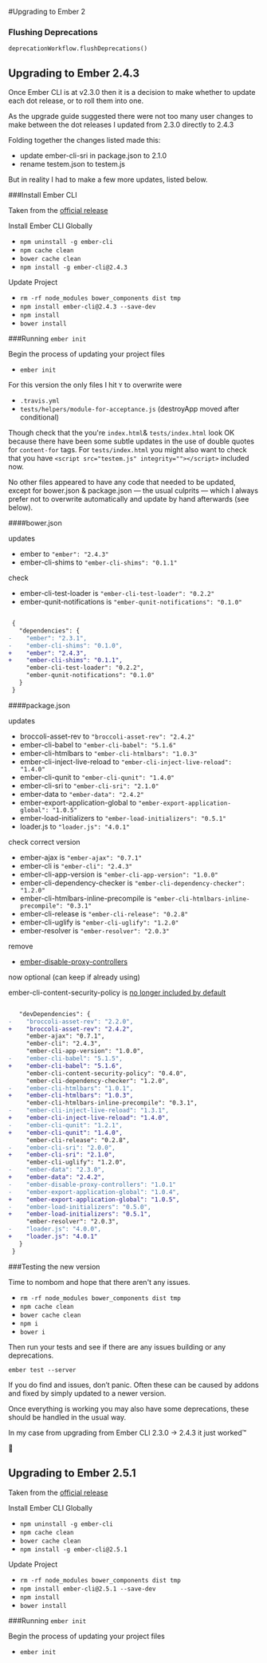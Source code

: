 #Upgrading to Ember 2

### Flushing Deprecations

`deprecationWorkflow.flushDeprecations()`

## Upgrading to Ember 2.4.3

Once Ember CLI is at v2.3.0 then it is a decision to make whether to update each dot release, or to roll them into one.

As the upgrade guide suggested there were not too many user changes to make between the dot releases I updated from 2.3.0 directly to 2.4.3

Folding together the changes listed made this:

- update ember-cli-sri in package.json to 2.1.0
- rename testem.json to testem.js

But in reality I had to make a few more updates, listed below.

###Install Ember CLI

Taken from the [official release](https://github.com/ember-cli/ember-cli/releases/tag/v2.4.3)

Install Ember CLI Globally

- `npm uninstall -g ember-cli`
- `npm cache clean`
- `bower cache clean`
- `npm install -g ember-cli@2.4.3`

Update Project

- `rm -rf node_modules bower_components dist tmp`
- `npm install ember-cli@2.4.3 --save-dev`
- `npm install`
- `bower install`

###Running `ember init`

Begin the process of updating your project files

- `ember init`

For this version the only files I hit `Y` to overwrite were

- `.travis.yml`
- `tests/helpers/module-for-acceptance.js` (destroyApp moved after conditional)

Though check that the you're `index.html`& `tests/index.html` look OK because there have been some subtle updates in the use of double quotes for `content-for` tags. For `tests/index.html` you might also want to check that you have `<script src="testem.js" integrity=""></script>` included now.

No other files appeared to have any code that needed to be updated, except for bower.json & package.json — the usual culprits — which I always prefer not to overwrite automatically and update by hand afterwards (see below).

####bower.json

updates

- ember to `"ember": "2.4.3"`
- ember-cli-shims to `"ember-cli-shims": "0.1.1"`

check

- ember-cli-test-loader is `"ember-cli-test-loader": "0.2.2"`
- ember-qunit-notifications is `"ember-qunit-notifications": "0.1.0"`

```diff

 {
   "dependencies": {
-    "ember": "2.3.1",
-    "ember-cli-shims": "0.1.0",
+    "ember": "2.4.3",
+    "ember-cli-shims": "0.1.1",
     "ember-cli-test-loader": "0.2.2",
     "ember-qunit-notifications": "0.1.0"
   }
 }

```

####package.json

updates

- broccoli-asset-rev to `"broccoli-asset-rev": "2.4.2"`
- ember-cli-babel to `"ember-cli-babel": "5.1.6"`
- ember-cli-htmlbars to `"ember-cli-htmlbars": "1.0.3"`
- ember-cli-inject-live-reload to `"ember-cli-inject-live-reload": "1.4.0"`
- ember-cli-qunit to `"ember-cli-qunit": "1.4.0"`
- ember-cli-sri to `"ember-cli-sri": "2.1.0"`
- ember-data to `"ember-data": "2.4.2"`
- ember-export-application-global to `"ember-export-application-global": "1.0.5"`
- ember-load-initializers to `"ember-load-initializers": "0.5.1"`
- loader.js to `"loader.js": "4.0.1"`

check correct version

- ember-ajax is `"ember-ajax": "0.7.1"`
- ember-cli is `"ember-cli": "2.4.3"`
- ember-cli-app-version is `"ember-cli-app-version": "1.0.0"`
- ember-cli-dependency-checker is `"ember-cli-dependency-checker": "1.2.0"`
- ember-cli-htmlbars-inline-precompile is `"ember-cli-htmlbars-inline-precompile": "0.3.1"`
- ember-cli-release is `"ember-cli-release": "0.2.8"`
- ember-cli-uglify is `"ember-cli-uglify": "1.2.0"`
- ember-resolver is `"ember-resolver": "2.0.3"`

remove

- [ember-disable-proxy-controllers](https://github.com/ember-cli/ember-cli/pull/5678)

now optional (can keep if already using)

ember-cli-content-security-policy is [no longer included by default](https://github.com/ember-cli/ember-cli/blob/ec81775f7f5695ea423dfb19693b5f63be1580fd/CHANGELOG.md#changes-since-11315)

```diff

   "devDependencies": {
-    "broccoli-asset-rev": "2.2.0",
+    "broccoli-asset-rev": "2.4.2",
     "ember-ajax": "0.7.1",
     "ember-cli": "2.4.3",
     "ember-cli-app-version": "1.0.0",
-    "ember-cli-babel": "5.1.5",
+    "ember-cli-babel": "5.1.6",
     "ember-cli-content-security-policy": "0.4.0",
     "ember-cli-dependency-checker": "1.2.0",
-    "ember-cli-htmlbars": "1.0.1",
+    "ember-cli-htmlbars": "1.0.3",
     "ember-cli-htmlbars-inline-precompile": "0.3.1",
-    "ember-cli-inject-live-reload": "1.3.1",
+    "ember-cli-inject-live-reload": "1.4.0",
-    "ember-cli-qunit": "1.2.1",
+    "ember-cli-qunit": "1.4.0",
     "ember-cli-release": "0.2.8",
-    "ember-cli-sri": "2.0.0",
+    "ember-cli-sri": "2.1.0",
     "ember-cli-uglify": "1.2.0",
-    "ember-data": "2.3.0",
+    "ember-data": "2.4.2",
-    "ember-disable-proxy-controllers": "1.0.1"
-    "ember-export-application-global": "1.0.4",
+    "ember-export-application-global": "1.0.5",
-    "ember-load-initializers": "0.5.0",
+    "ember-load-initializers": "0.5.1",
     "ember-resolver": "2.0.3",
-    "loader.js": "4.0.0",
+    "loader.js": "4.0.1"
   }
 }

```

###Testing the new version

Time to nombom and hope that there aren't any issues.

- `rm -rf node_modules bower_components dist tmp`
- `npm cache clean`
- `bower cache clean`
- `npm i`
- `bower i`

Then run your tests and see if there are any issues building or any deprecations.

`ember test --server`

If you do find and issues, don’t panic. Often these can be caused by addons and fixed by simply updated to a newer version.

Once everything is working you may also have some deprecations, these should be handled in the usual way.

In my case from upgrading from Ember CLI 2.3.0 -> 2.4.3 it just worked™

:rocket:

## Upgrading to Ember 2.5.1

Taken from the [official release](https://github.com/ember-cli/ember-cli/releases/tag/v2.5.1)

Install Ember CLI Globally

- `npm uninstall -g ember-cli`
- `npm cache clean`
- `bower cache clean`
- `npm install -g ember-cli@2.5.1`

Update Project

- `rm -rf node_modules bower_components dist tmp`
- `npm install ember-cli@2.5.1 --save-dev`
- `npm install`
- `bower install`

###Running `ember init`

Begin the process of updating your project files

- `ember init`

